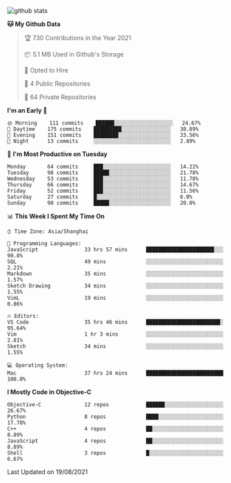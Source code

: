 
![github stats](https://github-readme-stats.vercel.app/api?username=ChesterYue&show_icons=true&count_private=true)

<!-- ![wakatime](https://github-readme-stats.vercel.app/api/wakatime?username=ChesterYue&layout=compact) -->

<!-- ![wakatime](https://github-readme-stats.vercel.app/api/top-langs/?username=ChesterYue&layout=compact) -->

<!--START_SECTION:waka-->
**🐱 My Github Data** 

> 🏆 730 Contributions in the Year 2021
 > 
> 📦 5.1 MB Used in Github's Storage 
 > 
> 💼 Opted to Hire
 > 
> 📜 4 Public Repositories 
 > 
> 🔑 64 Private Repositories  
 > 
**I'm an Early 🐤** 

```text
🌞 Morning    111 commits    ██████░░░░░░░░░░░░░░░░░░░   24.67% 
🌆 Daytime    175 commits    █████████░░░░░░░░░░░░░░░░   38.89% 
🌃 Evening    151 commits    ████████░░░░░░░░░░░░░░░░░   33.56% 
🌙 Night      13 commits     ░░░░░░░░░░░░░░░░░░░░░░░░░   2.89%

```
📅 **I'm Most Productive on Tuesday** 

```text
Monday       64 commits     ███░░░░░░░░░░░░░░░░░░░░░░   14.22% 
Tuesday      98 commits     █████░░░░░░░░░░░░░░░░░░░░   21.78% 
Wednesday    53 commits     ███░░░░░░░░░░░░░░░░░░░░░░   11.78% 
Thursday     66 commits     ███░░░░░░░░░░░░░░░░░░░░░░   14.67% 
Friday       52 commits     ███░░░░░░░░░░░░░░░░░░░░░░   11.56% 
Saturday     27 commits     █░░░░░░░░░░░░░░░░░░░░░░░░   6.0% 
Sunday       90 commits     █████░░░░░░░░░░░░░░░░░░░░   20.0%

```


📊 **This Week I Spent My Time On** 

```text
⌚︎ Time Zone: Asia/Shanghai

💬 Programming Languages: 
JavaScript               33 hrs 57 mins      ██████████████████████░░░   90.8% 
SQL                      49 mins             ░░░░░░░░░░░░░░░░░░░░░░░░░   2.21% 
Markdown                 35 mins             ░░░░░░░░░░░░░░░░░░░░░░░░░   1.57% 
Sketch Drawing           34 mins             ░░░░░░░░░░░░░░░░░░░░░░░░░   1.55% 
VimL                     19 mins             ░░░░░░░░░░░░░░░░░░░░░░░░░   0.86%

🔥 Editors: 
VS Code                  35 hrs 46 mins      ████████████████████████░   95.64% 
Vim                      1 hr 3 mins         ░░░░░░░░░░░░░░░░░░░░░░░░░   2.81% 
Sketch                   34 mins             ░░░░░░░░░░░░░░░░░░░░░░░░░   1.55%

💻 Operating System: 
Mac                      37 hrs 24 mins      █████████████████████████   100.0%

```

**I Mostly Code in Objective-C** 

```text
Objective-C              12 repos            ██████░░░░░░░░░░░░░░░░░░░   26.67% 
Python                   8 repos             ████░░░░░░░░░░░░░░░░░░░░░   17.78% 
C++                      4 repos             ██░░░░░░░░░░░░░░░░░░░░░░░   8.89% 
JavaScript               4 repos             ██░░░░░░░░░░░░░░░░░░░░░░░   8.89% 
Shell                    3 repos             █░░░░░░░░░░░░░░░░░░░░░░░░   6.67%

```



 Last Updated on 19/08/2021
<!--END_SECTION:waka-->